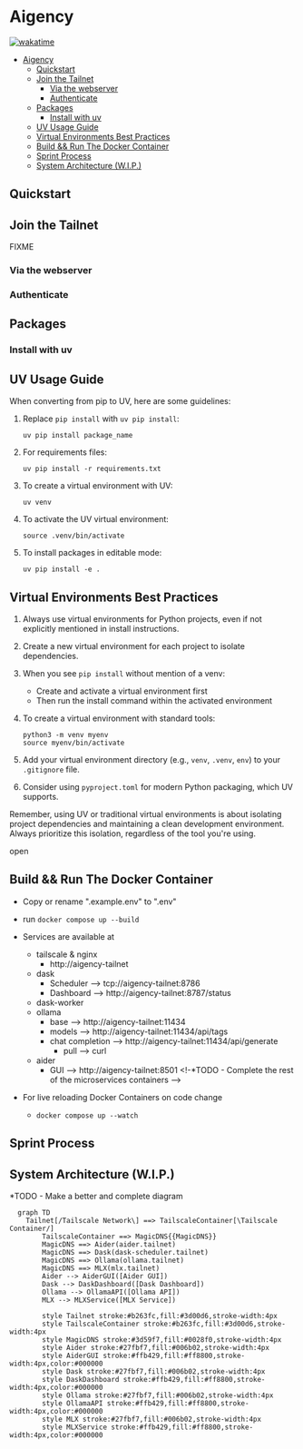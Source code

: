 # Aigency
[![wakatime](https://wakatime.com/badge/github/AReid987/aigency0.svg)](https://wakatime.com/badge/github/AReid987/aigency0)

- [Aigency](#aigency)
	- [ Quickstart](#-quickstart)
	- [ Join the Tailnet](#-join-the-tailnet)
		- [Via the webserver](#via-the-webserver)
		- [Authenticate](#authenticate)
	- [ Packages](#-packages)
		- [ Install with uv](#-install-with-uv)
	- [UV Usage Guide](#uv-usage-guide)
	- [Virtual Environments Best Practices](#virtual-environments-best-practices)
	- [ Build \&\& Run The Docker Container](#-build--run-the-docker-container)
	- [ Sprint Process](#-sprint-process)
	- [ System Architecture (W.I.P.)](#-system-architecture-wip)

<link rel="stylesheet" href="https://cdnjs.cloudflare.com/ajax/libs/font-awesome/6.4.0/css/all.min.css">

## <i class="fas fa-bolt-lightning"></i> Quickstart
<!-- *TODO - Find steps to join Tailnet and Authenticate devices -->


## <i class="fas fa-satellite-dish"></i> Join the Tailnet

<i class="fas fa-hammer"></i> FIXME

### Via the webserver

### Authenticate

## <i class="fas fa-box-open Packages"></i> Packages

### <i class="fab fa-python"></i> Install with uv

## UV Usage Guide

When converting from pip to UV, here are some guidelines:

1. Replace `pip install` with `uv pip install`:
   ```
   uv pip install package_name
   ```

2. For requirements files:
   ```
   uv pip install -r requirements.txt
   ```

3. To create a virtual environment with UV:
   ```
   uv venv
   ```

4. To activate the UV virtual environment:
   ```
   source .venv/bin/activate
   ```

5. To install packages in editable mode:
   ```
   uv pip install -e .
   ```

## Virtual Environments Best Practices

1. Always use virtual environments for Python projects, even if not explicitly mentioned in install instructions.

2. Create a new virtual environment for each project to isolate dependencies.

3. When you see `pip install` without mention of a venv:
   - Create and activate a virtual environment first
   - Then run the install command within the activated environment

4. To create a virtual environment with standard tools:
   ```
   python3 -m venv myenv
   source myenv/bin/activate
   ```

5. Add your virtual environment directory (e.g., `venv`, `.venv`, `env`) to your `.gitignore` file.

6. Consider using `pyproject.toml` for modern Python packaging, which UV supports.

Remember, using UV or traditional virtual environments is about isolating project dependencies and maintaining a clean development environment. Always prioritize this isolation, regardless of the tool you're using.

open

## <i class="fas fa-wrench"></i> Build && Run The Docker Container
<!-- *TODO - explain environment variable details -->
- <i class="fas fa-copy"></i> Copy or rename ".example.env" to ".env"
- <i class="fas fa-terminal"></i> run `docker compose up --build`

- <i class="fas fa-server"></i> Services are available at
  - tailscale & nginx
    - <i class="fas fa-arrow-right"></i> http://aigency-tailnet
  - dask
    - Scheduler --> tcp://aigency-tailnet:8786
    - Dashboard --> http://aigency-tailnet:8787/status
  - dask-worker
  - ollama
    - base --> http://aigency-tailnet:11434
    - models --> http://aigency-tailnet:11434/api/tags
    - chat completion --> http://aigency-tailnet:11434/api/generate
      <!-- *TODO - Find command to pull, add manual pull process with docker exec -->
		- pull --> curl <something>
  - aider
    - GUI --> http://aigency-tailnet:8501
  <!-*TODO - Complete the rest of the microservices containers -->

- For live reloading Docker Containers on code change
  - `docker compose up --watch`

## <i class="fas fa-rocket" ></i> Sprint Process



## <i class="fas fa-microchip"></i> System Architecture (W.I.P.)
*TODO - Make a better and complete diagram
```mermaid
  graph TD
    Tailnet[/Tailscale Network\] ==> TailscaleContainer[\Tailscale Container/]
		TailscaleContainer ==> MagicDNS{{MagicDNS}}
		MagicDNS ==> Aider(aider.tailnet)
		MagicDNS ==> Dask(dask-scheduler.tailnet)
		MagicDNS ==> Ollama(ollama.tailnet)
		MagicDNS ==> MLX(mlx.tailnet)
		Aider --> AiderGUI([Aider GUI])
		Dask --> DaskDashboard([Dask Dashboard])
		Ollama --> OllamaAPI([Ollama API])
		MLX --> MLXService([MLX Service])

		style Tailnet stroke:#b263fc,fill:#3d00d6,stroke-width:4px
		style TailscaleContainer stroke:#b263fc,fill:#3d00d6,stroke-width:4px
		style MagicDNS stroke:#3d59f7,fill:#0028f0,stroke-width:4px
		style Aider stroke:#27fbf7,fill:#006b02,stroke-width:4px
		style AiderGUI stroke:#ffb429,fill:#ff8800,stroke-width:4px,color:#000000
		style Dask stroke:#27fbf7,fill:#006b02,stroke-width:4px
		style DaskDashboard stroke:#ffb429,fill:#ff8800,stroke-width:4px,color:#000000
		style Ollama stroke:#27fbf7,fill:#006b02,stroke-width:4px
		style OllamaAPI stroke:#ffb429,fill:#ff8800,stroke-width:4px,color:#000000
		style MLX stroke:#27fbf7,fill:#006b02,stroke-width:4px
		style MLXService stroke:#ffb429,fill:#ff8800,stroke-width:4px,color:#000000

```

